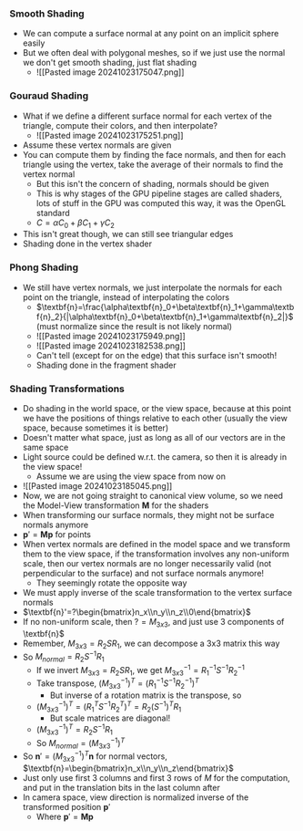 ### Smooth Shading
- We can compute a surface normal at any point on an implicit sphere easily
- But we often deal with polygonal meshes, so if we just use the normal we don't get smooth shading, just flat shading
	- ![[Pasted image 20241023175047.png]]
### Gouraud Shading
- What if we define a different surface normal for each vertex of the triangle, compute their colors, and then interpolate?
	- ![[Pasted image 20241023175251.png]]
- Assume these vertex normals are given
- You can compute them by finding the face normals, and then for each triangle using the vertex, take the average of their normals to find the vertex normal
	- But this isn't the concern of shading, normals should be given
	- This is why stages of the GPU pipeline stages are called shaders, lots of stuff in the GPU was computed this way, it was the OpenGL standard
	- $C = \alpha C_0 + \beta C_1 + \gamma C_2$
- This isn't great though, we can still see triangular edges
- Shading done in the vertex shader
### Phong Shading
- We still have vertex normals, we just interpolate the normals for each point on the triangle, instead of interpolating the colors
	- $\textbf{n}=\frac{\alpha\textbf{n}_0+\beta\textbf{n}_1+\gamma\textbf{n}_2}{|\alpha\textbf{n}_0+\beta\textbf{n}_1+\gamma\textbf{n}_2|}$ (must normalize since the result is not likely normal)
	- ![[Pasted image 20241023175949.png]]
	- ![[Pasted image 20241023182538.png]]
	- Can't tell (except for on the edge) that this surface isn't smooth!
	- Shading done in the fragment shader
### Shading Transformations
- Do shading in the world space, or the view space, because at this point we have the positions of things relative to each other (usually the view space, because sometimes it is better)
- Doesn't matter what space, just as long as all of our vectors are in the same space
- Light source could be defined w.r.t. the camera, so then it is already in the view space!
	- Assume we are using the view space from now on
- ![[Pasted image 20241023185045.png]]
- Now, we are not going straight to canonical view volume, so we need the Model-View transformation $\textbf{M}$ for the shaders
- When transforming our surface normals, they might not be surface normals anymore
- $\textbf{p}'=\textbf{M}\textbf{p}$ for points
- When vertex normals are defined in the model space and we transform them to the view space, if the transformation involves any non-uniform scale, then our vertex normals are no longer necessarily valid (not perpendicular to the surface) and not surface normals anymore!
	- They seemingly rotate the opposite way
- We must apply inverse of the scale transformation to the vertex surface normals
- $\textbf{n}'=?\begin{bmatrix}n_x\\n_y\\n_z\\0\end{bmatrix}$
- If no non-uniform scale, then $?=M_{3x3}$, and just use 3 components of \textbf{n}$
- Remember, $M_{3x3}=R_2 S R_1$, we can decompose a 3x3 matrix this way
- So $M_{normal}=R_2S^{-1}R_1$
	- If we invert $M_{3x3}=R_2SR_1$, we get $M_{3x3}^{-1}=R_1^{-1}S^{-1}R_2^{-1}$
	- Take transpose, $(M_{3x3}^{-1})^T=(R_1^{-1}S^{-1}R_2^{-1})^T$
		- But inverse of a rotation matrix is the transpose, so
	- $(M_{3x3}^{-1})^T=(R_1^TS^{-1}R_2^T)^T=R_2(S^{-1})^TR_1$
		- But scale matrices are diagonal!
	- $(M_{3x3}^{-1})^T=R_2S^{-1}R_1$
	- So $M_{normal}=(M^{-1}_{3x3})^T$
- So $\textbf{n}'=(M^{-1}_{3x3})^T\textbf{n}$ for normal vectors, $\textbf{n}=\begin{bmatrix}n_x\\n_y\\n_z\end{bmatrix}$
- Just only use first 3 columns and first 3 rows of $M$ for the computation, and put in the translation bits in the last column after
- In camera space, view direction is normalized inverse of the transformed position $\textbf{p}'$
	- Where $\textbf{p}'=\textbf{M}\textbf{p}$